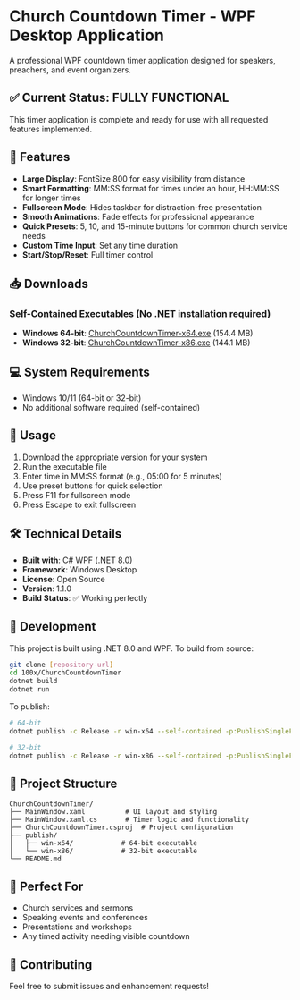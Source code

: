# Church Countdown Timer - WPF Desktop Application

A professional WPF countdown timer application designed for speakers, preachers, and event organizers.

## ✅ **Current Status: FULLY FUNCTIONAL**

This timer application is complete and ready for use with all requested features implemented.

## 🎯 **Features**

- **Large Display**: FontSize 800 for easy visibility from distance
- **Smart Formatting**: MM:SS format for times under an hour, HH:MM:SS for longer times
- **Fullscreen Mode**: Hides taskbar for distraction-free presentation
- **Smooth Animations**: Fade effects for professional appearance
- **Quick Presets**: 5, 10, and 15-minute buttons for common church service needs
- **Custom Time Input**: Set any time duration
- **Start/Stop/Reset**: Full timer control

## 📥 **Downloads**

### Self-Contained Executables (No .NET installation required)

- **Windows 64-bit**: [ChurchCountdownTimer-x64.exe](ChurchCountdownTimer/publish/win-x64/ChurchCountdownTimer.exe) (154.4 MB)
- **Windows 32-bit**: [ChurchCountdownTimer-x86.exe](ChurchCountdownTimer/publish/win-x86/ChurchCountdownTimer.exe) (144.1 MB)

## 💻 **System Requirements**

- Windows 10/11 (64-bit or 32-bit)
- No additional software required (self-contained)

## 🚀 **Usage**

1. Download the appropriate version for your system
2. Run the executable file
3. Enter time in MM:SS format (e.g., 05:00 for 5 minutes)
4. Use preset buttons for quick selection
5. Press F11 for fullscreen mode
6. Press Escape to exit fullscreen

## 🛠 **Technical Details**

- **Built with**: C# WPF (.NET 8.0)
- **Framework**: Windows Desktop
- **License**: Open Source
- **Version**: 1.1.0
- **Build Status**: ✅ Working perfectly

## 🔧 **Development**

This project is built using .NET 8.0 and WPF. To build from source:

```bash
git clone [repository-url]
cd 100x/ChurchCountdownTimer
dotnet build
dotnet run
```

To publish:
```bash
# 64-bit
dotnet publish -c Release -r win-x64 --self-contained -p:PublishSingleFile=true

# 32-bit  
dotnet publish -c Release -r win-x86 --self-contained -p:PublishSingleFile=true
```

## 📁 **Project Structure**

```
ChurchCountdownTimer/
├── MainWindow.xaml          # UI layout and styling
├── MainWindow.xaml.cs       # Timer logic and functionality
├── ChurchCountdownTimer.csproj  # Project configuration
├── publish/
│   ├── win-x64/            # 64-bit executable
│   └── win-x86/            # 32-bit executable
└── README.md
```

## 🎯 **Perfect For**

- Church services and sermons
- Speaking events and conferences
- Presentations and workshops
- Any timed activity needing visible countdown

## 🤝 **Contributing**

Feel free to submit issues and enhancement requests!
